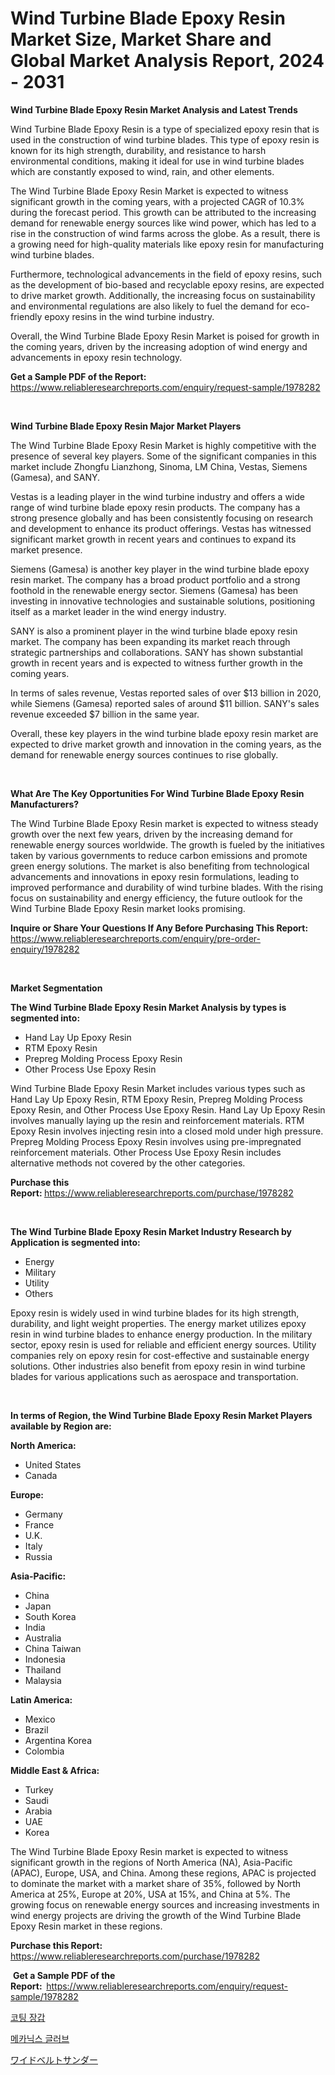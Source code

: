 <p><h1>Wind Turbine Blade Epoxy Resin Market Size, Market Share and Global Market Analysis Report, 2024 - 2031</h1></p><p><strong>Wind Turbine Blade Epoxy Resin Market Analysis and Latest Trends</strong></p>
<p><p>Wind Turbine Blade Epoxy Resin is a type of specialized epoxy resin that is used in the construction of wind turbine blades. This type of epoxy resin is known for its high strength, durability, and resistance to harsh environmental conditions, making it ideal for use in wind turbine blades which are constantly exposed to wind, rain, and other elements.</p><p>The Wind Turbine Blade Epoxy Resin Market is expected to witness significant growth in the coming years, with a projected CAGR of 10.3% during the forecast period. This growth can be attributed to the increasing demand for renewable energy sources like wind power, which has led to a rise in the construction of wind farms across the globe. As a result, there is a growing need for high-quality materials like epoxy resin for manufacturing wind turbine blades.</p><p>Furthermore, technological advancements in the field of epoxy resins, such as the development of bio-based and recyclable epoxy resins, are expected to drive market growth. Additionally, the increasing focus on sustainability and environmental regulations are also likely to fuel the demand for eco-friendly epoxy resins in the wind turbine industry.</p><p>Overall, the Wind Turbine Blade Epoxy Resin Market is poised for growth in the coming years, driven by the increasing adoption of wind energy and advancements in epoxy resin technology.</p></p>
<p><strong>Get a Sample PDF of the Report:&nbsp;</strong> <a href="https://www.reliableresearchreports.com/enquiry/request-sample/1978282">https://www.reliableresearchreports.com/enquiry/request-sample/1978282</a></p>
<p>&nbsp;</p>
<p><strong>Wind Turbine Blade Epoxy Resin Major Market Players</strong></p>
<p><p>The Wind Turbine Blade Epoxy Resin Market is highly competitive with the presence of several key players. Some of the significant companies in this market include Zhongfu Lianzhong, Sinoma, LM China, Vestas, Siemens (Gamesa), and SANY.</p><p>Vestas is a leading player in the wind turbine industry and offers a wide range of wind turbine blade epoxy resin products. The company has a strong presence globally and has been consistently focusing on research and development to enhance its product offerings. Vestas has witnessed significant market growth in recent years and continues to expand its market presence.</p><p>Siemens (Gamesa) is another key player in the wind turbine blade epoxy resin market. The company has a broad product portfolio and a strong foothold in the renewable energy sector. Siemens (Gamesa) has been investing in innovative technologies and sustainable solutions, positioning itself as a market leader in the wind energy industry.</p><p>SANY is also a prominent player in the wind turbine blade epoxy resin market. The company has been expanding its market reach through strategic partnerships and collaborations. SANY has shown substantial growth in recent years and is expected to witness further growth in the coming years.</p><p>In terms of sales revenue, Vestas reported sales of over $13 billion in 2020, while Siemens (Gamesa) reported sales of around $11 billion. SANY's sales revenue exceeded $7 billion in the same year.</p><p>Overall, these key players in the wind turbine blade epoxy resin market are expected to drive market growth and innovation in the coming years, as the demand for renewable energy sources continues to rise globally.</p></p>
<p>&nbsp;</p>
<p><strong>What Are The Key Opportunities For Wind Turbine Blade Epoxy Resin Manufacturers?</strong></p>
<p><p>The Wind Turbine Blade Epoxy Resin market is expected to witness steady growth over the next few years, driven by the increasing demand for renewable energy sources worldwide. The growth is fueled by the initiatives taken by various governments to reduce carbon emissions and promote green energy solutions. The market is also benefiting from technological advancements and innovations in epoxy resin formulations, leading to improved performance and durability of wind turbine blades. With the rising focus on sustainability and energy efficiency, the future outlook for the Wind Turbine Blade Epoxy Resin market looks promising.</p></p>
<p><strong>Inquire or Share Your Questions If Any Before Purchasing This Report:</strong> <a href="https://www.reliableresearchreports.com/enquiry/pre-order-enquiry/1978282">https://www.reliableresearchreports.com/enquiry/pre-order-enquiry/1978282</a></p>
<p>&nbsp;</p>
<p><strong>Market Segmentation</strong></p>
<p><strong>The Wind Turbine Blade Epoxy Resin Market Analysis by types is segmented into:</strong></p>
<p><ul><li>Hand Lay Up Epoxy Resin</li><li>RTM Epoxy Resin</li><li>Prepreg Molding Process Epoxy Resin</li><li>Other Process Use Epoxy Resin</li></ul></p>
<p><p>Wind Turbine Blade Epoxy Resin Market includes various types such as Hand Lay Up Epoxy Resin, RTM Epoxy Resin, Prepreg Molding Process Epoxy Resin, and Other Process Use Epoxy Resin. Hand Lay Up Epoxy Resin involves manually laying up the resin and reinforcement materials. RTM Epoxy Resin involves injecting resin into a closed mold under high pressure. Prepreg Molding Process Epoxy Resin involves using pre-impregnated reinforcement materials. Other Process Use Epoxy Resin includes alternative methods not covered by the other categories.</p></p>
<p><strong>Purchase this Report:&nbsp;</strong><a href="https://www.reliableresearchreports.com/purchase/1978282">https://www.reliableresearchreports.com/purchase/1978282</a></p>
<p>&nbsp;</p>
<p><strong>The Wind Turbine Blade Epoxy Resin Market Industry Research by Application is segmented into:</strong></p>
<p><ul><li>Energy</li><li>Military</li><li>Utility</li><li>Others</li></ul></p>
<p><p>Epoxy resin is widely used in wind turbine blades for its high strength, durability, and light weight properties. The energy market utilizes epoxy resin in wind turbine blades to enhance energy production. In the military sector, epoxy resin is used for reliable and efficient energy sources. Utility companies rely on epoxy resin for cost-effective and sustainable energy solutions. Other industries also benefit from epoxy resin in wind turbine blades for various applications such as aerospace and transportation.</p></p>
<p>&nbsp;</p>
<p><strong>In terms of Region, the Wind Turbine Blade Epoxy Resin Market Players available by Region are:</strong></p>
<p>
    <p> <strong> North America: </strong>
        <ul>
            <li>United States</li>
            <li>Canada</li>
        </ul>
        </p> 
    <p> <strong> Europe: </strong>
        <ul>
            <li>Germany</li>
            <li>France</li>
            <li>U.K.</li>
            <li>Italy</li>
            <li>Russia</li>
        </ul>
        </p> 
    <p> <strong> Asia-Pacific: </strong>
        <ul>
            <li>China</li>
            <li>Japan</li>
            <li>South Korea</li>
            <li>India</li>
            <li>Australia</li>
            <li>China Taiwan</li>
            <li>Indonesia</li>
            <li>Thailand</li>
            <li>Malaysia</li>
        </ul>
        </p> 
    <p> <strong> Latin America: </strong>
        <ul>
            <li>Mexico</li>
            <li>Brazil</li>
            <li>Argentina Korea</li>
            <li>Colombia</li>
        </ul>
        </p> 
    <p> <strong> Middle East & Africa: </strong>
        <ul>
            <li>Turkey</li>
            <li>Saudi</li>
            <li>Arabia</li>
            <li>UAE</li>
            <li>Korea</li>
        </ul>
    </p>
    </p>
<p><p>The Wind Turbine Blade Epoxy Resin market is expected to witness significant growth in the regions of North America (NA), Asia-Pacific (APAC), Europe, USA, and China. Among these regions, APAC is projected to dominate the market with a market share of 35%, followed by North America at 25%, Europe at 20%, USA at 15%, and China at 5%. The growing focus on renewable energy sources and increasing investments in wind energy projects are driving the growth of the Wind Turbine Blade Epoxy Resin market in these regions.</p></p>
<p><strong>Purchase this Report: </strong><a href="https://www.reliableresearchreports.com/purchase/1978282">https://www.reliableresearchreports.com/purchase/1978282</a></p>
<p>&nbsp;<strong>Get a Sample PDF of the Report:&nbsp;&nbsp;</strong><a href="https://www.reliableresearchreports.com/enquiry/request-sample/1978282">https://www.reliableresearchreports.com/enquiry/request-sample/1978282</a></p>
<p><strong></strong></p>
<p><p><a href="https://medium.com/@ieremiapadurariu20221/%EC%BD%94%ED%8C%85-%EC%9E%A5%EA%B0%91-%EC%8B%9C%EC%9E%A5-%EC%8B%9C%EC%9E%A5-%EC%A0%90%EC%9C%A0%EC%9C%A8-%EC%8B%9C%EC%9E%A5-%EB%8F%99%ED%96%A5-%EB%B0%8F-%EB%AF%B8%EB%9E%98-%EC%84%B1%EC%9E%A5-%ED%83%90%EC%83%89-cf651fdbead4">코팅 장갑</a></p><p><a href="https://medium.com/@ieremiapadurariu20221/%EA%B8%B0%EA%B3%84%EC%9E%A5%EA%B0%91-%EC%8B%9C%EC%9E%A5-%EA%B2%BD%EC%9F%81-%EB%B6%84%EC%84%9D-%EC%8B%9C%EC%9E%A5-%EB%8F%99%ED%96%A5-%EB%B0%8F-2031%EB%85%84%EA%B9%8C%EC%A7%80%EC%9D%98-%EC%98%88%EC%B8%A1-c98d02454168">메카닉스 글러브</a></p><p><a href="https://medium.com/@santosuigrtley997836/%E5%BA%83%E5%B9%85%E3%83%99%E3%83%AB%E3%83%88%E3%82%B5%E3%83%B3%E3%83%80%E3%83%BC%E5%B8%82%E5%A0%B4%E5%88%86%E6%9E%90-%E3%81%9D%E3%81%AEcagr-%E5%B8%82%E5%A0%B4%E3%82%BB%E3%82%B0%E3%83%A1%E3%83%B3%E3%83%86%E3%83%BC%E3%82%B7%E3%83%A7%E3%83%B3%E3%81%8A%E3%82%88%E3%81%B3%E3%82%B0%E3%83%AD%E3%83%BC%E3%83%90%E3%83%AB%E7%94%A3%E6%A5%AD%E6%A6%82%E8%A6%B3-0f4861328a45">ワイドベルトサンダー</a></p></p>